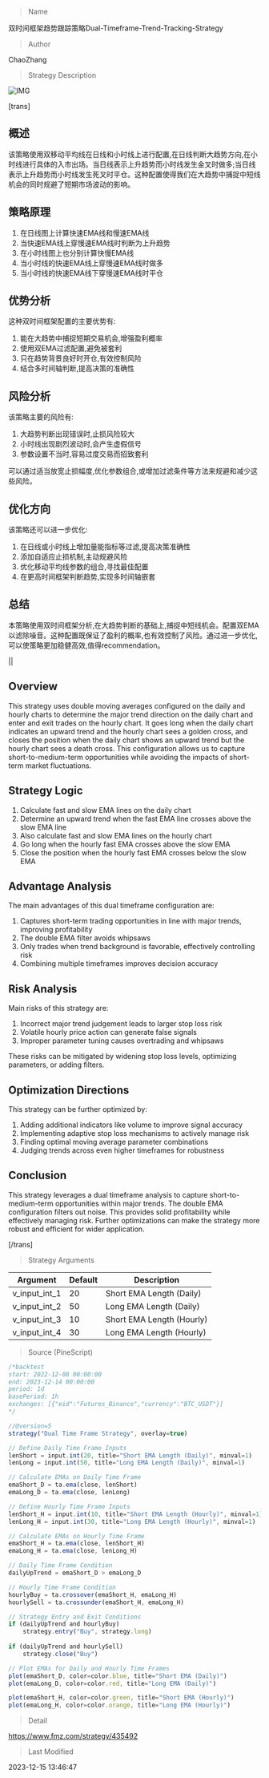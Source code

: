 
> Name

双时间框架趋势跟踪策略Dual-Timeframe-Trend-Tracking-Strategy

> Author

ChaoZhang

> Strategy Description

![IMG](https://www.fmz.com/upload/asset/13ddc56bc1ed43c3339.png)

[trans]

## 概述
该策略使用双移动平均线在日线和小时线上进行配置,在日线判断大趋势方向,在小时线进行具体的入市出场。当日线表示上升趋势而小时线发生金叉时做多;当日线表示上升趋势而小时线发生死叉时平仓。这种配置使得我们在大趋势中捕捉中短线机会的同时规避了短期市场波动的影响。

## 策略原理  
1. 在日线图上计算快速EMA线和慢速EMA线
2. 当快速EMA线上穿慢速EMA线时判断为上升趋势
3. 在小时线图上也分别计算快慢EMA线  
4. 当小时线的快速EMA线上穿慢速EMA线时做多
5. 当小时线的快速EMA线下穿慢速EMA线时平仓

## 优势分析
这种双时间框架配置的主要优势有:  
1. 能在大趋势中捕捉短期交易机会,增强盈利概率  
2. 使用双EMA过滤配置,避免被套利  
3. 只在趋势背景良好时开仓,有效控制风险  
4. 结合多时间轴判断,提高决策的准确性  

## 风险分析
该策略主要的风险有:  
1. 大趋势判断出现错误时,止损风险较大
2. 小时线出现剧烈波动时,会产生虚假信号
3. 参数设置不当时,容易过度交易而招致套利

可以通过适当放宽止损幅度,优化参数组合,或增加过滤条件等方法来规避和减少这些风险。

## 优化方向  
该策略还可以进一步优化:  
1. 在日线或小时线上增加量能指标等过滤,提高决策准确性  
2. 添加自适应止损机制,主动规避风险  
3. 优化移动平均线参数的组合,寻找最佳配置 
4. 在更高时间框架判断趋势,实现多时间轴嵌套

## 总结
本策略使用双时间框架分析,在大趋势判断的基础上,捕捉中短线机会。配置双EMA以滤除噪音。这种配置既保证了盈利的概率,也有效控制了风险。通过进一步优化,可以使策略更加稳健高效,值得recommendation。

||


## Overview
This strategy uses double moving averages configured on the daily and hourly charts to determine the major trend direction on the daily chart and enter and exit trades on the hourly chart. It goes long when the daily chart indicates an upward trend and the hourly chart sees a golden cross, and closes the position when the daily chart shows an upward trend but the hourly chart sees a death cross. This configuration allows us to capture short-to-medium-term opportunities while avoiding the impacts of short-term market fluctuations.

## Strategy Logic
1. Calculate fast and slow EMA lines on the daily chart  
2. Determine an upward trend when the fast EMA line crosses above the slow EMA line
3. Also calculate fast and slow EMA lines on the hourly chart
4. Go long when the hourly fast EMA crosses above the slow EMA
5. Close the position when the hourly fast EMA crosses below the slow EMA  

## Advantage Analysis 
The main advantages of this dual timeframe configuration are:
1. Captures short-term trading opportunities in line with major trends, improving profitability  
2. The double EMA filter avoids whipsaws
3. Only trades when trend background is favorable, effectively controlling risk
4. Combining multiple timeframes improves decision accuracy  

## Risk Analysis
Main risks of this strategy are:
1. Incorrect major trend judgement leads to larger stop loss risk
2. Volatile hourly price action can generate false signals 
3. Improper parameter tuning causes overtrading and whipsaws

These risks can be mitigated by widening stop loss levels, optimizing parameters, or adding filters.

## Optimization Directions
This strategy can be further optimized by:
1. Adding additional indicators like volume to improve signal accuracy
2. Implementing adaptive stop loss mechanisms to actively manage risk
3. Finding optimal moving average parameter combinations  
4. Judging trends across even higher timeframes for robustness

## Conclusion
This strategy leverages a dual timeframe analysis to capture short-to-medium-term opportunities within major trends. The double EMA configuration filters out noise. This provides solid profitability while effectively managing risk. Further optimizations can make the strategy more robust and efficient for wider application.

[/trans]

> Strategy Arguments



|Argument|Default|Description|
|----|----|----|
|v_input_int_1|20|Short EMA Length (Daily)|
|v_input_int_2|50|Long EMA Length (Daily)|
|v_input_int_3|10|Short EMA Length (Hourly)|
|v_input_int_4|30|Long EMA Length (Hourly)|


> Source (PineScript)

``` javascript
/*backtest
start: 2022-12-08 00:00:00
end: 2023-12-14 00:00:00
period: 1d
basePeriod: 1h
exchanges: [{"eid":"Futures_Binance","currency":"BTC_USDT"}]
*/

//@version=5
strategy("Dual Time Frame Strategy", overlay=true)

// Define Daily Time Frame Inputs
lenShort = input.int(20, title="Short EMA Length (Daily)", minval=1)
lenLong = input.int(50, title="Long EMA Length (Daily)", minval=1)

// Calculate EMAs on Daily Time Frame
emaShort_D = ta.ema(close, lenShort)
emaLong_D = ta.ema(close, lenLong)

// Define Hourly Time Frame Inputs
lenShort_H = input.int(10, title="Short EMA Length (Hourly)", minval=1)
lenLong_H = input.int(30, title="Long EMA Length (Hourly)", minval=1)

// Calculate EMAs on Hourly Time Frame
emaShort_H = ta.ema(close, lenShort_H)
emaLong_H = ta.ema(close, lenLong_H)

// Daily Time Frame Condition
dailyUpTrend = emaShort_D > emaLong_D

// Hourly Time Frame Condition
hourlyBuy = ta.crossover(emaShort_H, emaLong_H)
hourlySell = ta.crossunder(emaShort_H, emaLong_H)

// Strategy Entry and Exit Conditions
if (dailyUpTrend and hourlyBuy)
    strategy.entry("Buy", strategy.long)
    
if (dailyUpTrend and hourlySell)
    strategy.close("Buy")

// Plot EMAs for Daily and Hourly Time Frames
plot(emaShort_D, color=color.blue, title="Short EMA (Daily)")
plot(emaLong_D, color=color.red, title="Long EMA (Daily)")

plot(emaShort_H, color=color.green, title="Short EMA (Hourly)")
plot(emaLong_H, color=color.orange, title="Long EMA (Hourly)")

```

> Detail

https://www.fmz.com/strategy/435492

> Last Modified

2023-12-15 13:46:47
